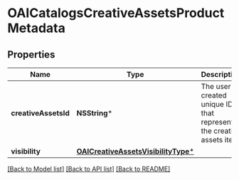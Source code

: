 # OAICatalogsCreativeAssetsProductMetadata

## Properties
Name | Type | Description | Notes
------------ | ------------- | ------------- | -------------
**creativeAssetsId** | **NSString*** | The user-created unique ID that represents the creative assets item. | 
**visibility** | [**OAICreativeAssetsVisibilityType***](OAICreativeAssetsVisibilityType.md) |  | 

[[Back to Model list]](../README.md#documentation-for-models) [[Back to API list]](../README.md#documentation-for-api-endpoints) [[Back to README]](../README.md)


